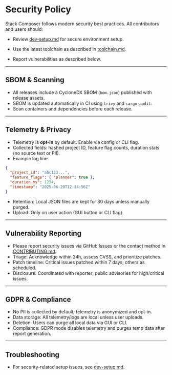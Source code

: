 # Security Policy

Stack Composer follows modern security best practices. All contributors and users should:

- Review [dev-setup.md](../Developer%20&%20Extensibility%20Docs/dev-setup.md) for secure environment setup.

- Use the latest toolchain as described in [toolchain.md](toolchain.md).

- Report vulnerabilities as described below.

---

## SBOM & Scanning

- All releases include a CycloneDX SBOM (`bom.json`) published with release assets.
- SBOM is updated automatically in CI using `trivy` and `cargo-audit`.
- Scan containers and dependencies before each release.

---

## Telemetry & Privacy

- Telemetry is **opt-in** by default. Enable via config or CLI flag.
- Collected fields: hashed project ID, feature flag counts, duration stats (no source text or PII).
- Example log line:

```json
{
  "project_id": "abc123...",
  "feature_flags": { "planner": true },
  "duration_ms": 1234,
  "timestamp": "2025-06-20T12:34:56Z"
}
```

- Retention: Local JSON files are kept for 30 days unless manually purged.
- Upload: Only on user action (GUI button or CLI flag).

---

## Vulnerability Reporting

- Please report security issues via GitHub Issues or the contact method in [CONTRIBUTING.md](../CONTRIBUTING.md).
- Triage: Acknowledge within 24h, assess CVSS, and prioritize patches.
- Patch timeline: Critical issues patched within 7 days; others as scheduled.
- Disclosure: Coordinated with reporter; public advisories for high/critical issues.

---

## GDPR & Compliance

- No PII is collected by default; telemetry is anonymized and opt-in.
- Data storage: All telemetry/logs are local unless user uploads.
- Deletion: Users can purge all local data via GUI or CLI.
- Compliance: GDPR mode disables telemetry and purges temp data after report generation.

---

## Troubleshooting

- For security-related setup issues, see [dev-setup.md](../Developer%20&%20Extensibility%20Docs/dev-setup.md#troubleshooting).
